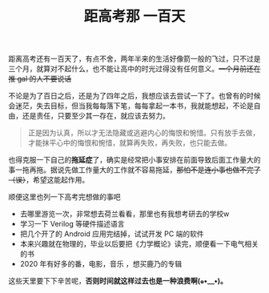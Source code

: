 ﻿---
title: 距高考那 一百天
published: 2020-2-26 11:31:56 +08:00
category: Review
tags: [高考, 目标]
description: ''
image: ./cover.jpg
draft: false
# lang: jp      # 仅当文章语言与 `config.ts` 中的网站语言不同时需要设置
---

距离高考还有一百天了，有点不舍，两年半来的生活好像箭一般的飞过，只不过是三个月，就算对不起什么，也不能让高中的时光过得没有任何意义。~~一个月前还在推 gal 的人不要说话~~

<!-- more -->

不论是为了百日之后，还是为了四年之后，我想应该去尝试一下了。也曾有的时候会迷茫，失去目标，但当我每每落下笔，每每拿起一本书，我就能想起，不论是自由，还是责任，只要至少其一存在，就应该去努力。

> 正是因为认真，所以才无法隐藏或逃避内心的悔恨和惋惜。只有放手去做，才能抹平心中的悔恨和惋惜，就算再失败，再失败，也只能去做。

也得克服一下自己的**拖延症**了，确实是经常把小事安排在前面导致后面工作量大的事一拖再拖。据说先做工作量大的工作就不容易拖延，~~那怕不是连小事也做不完了（误）~~，希望这能起作用。


顺便这里也列一下高考完想做的事吧

- 去哪里游览一次，非常想去荷兰看看，那里也有我想考研去的学校w
- 学习一下 Verilog 等硬件描述语言
- 把几个开了的 Android 应用完结掉，试试开发 PC 端的软件
- 本来兴趣就在物理的，毕业以后要把《力学概论》读完，顺便看一下电气相关的书
- 2020 年有好多的番，电影，音乐 ，想买鹿乃的专辑

这些天里要下下辛苦呢，**否则时间就这样过去也是一种浪费啊(๑•﹏•)。**